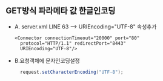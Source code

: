   ## GET방식 파라메타 값 한글인코딩
  
- A. server.xml LINE 63 --> URIEncoding="UTF-8" 속성추가
  ```
  <Connector connectionTimeout="20000" port="80"
    protocol="HTTP/1.1" redirectPort="8443" 
    URIEncoding="UTF-8"/>
  ```  
- B.요청객체에 문자인코딩설정
  ```java
    request.setCharacterEncoding("UTF-8");
  ```  